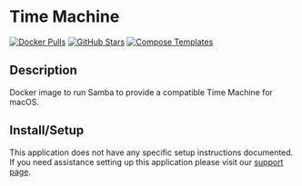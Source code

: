 # Time Machine

[![Docker Pulls](https://img.shields.io/docker/pulls/mbentley/timemachine?style=flat-square&color=607D8B&label=docker%20pulls&logo=docker)](https://hub.docker.com/r/mbentley/timemachine)
[![GitHub Stars](https://img.shields.io/github/stars/mbentley/docker-timemachine?style=flat-square&color=607D8B&label=github%20stars&logo=github)](https://github.com/mbentley/docker-timemachine)
[![Compose Templates](https://img.shields.io/static/v1?style=flat-square&color=607D8B&label=compose&message=templates)](https://github.com/GhostWriters/DockSTARTer/tree/main/compose/.apps/timemachine)

## Description

Docker image to run Samba to provide a compatible Time Machine for macOS.

## Install/Setup

This application does not have any specific setup instructions documented. If
you need assistance setting up this application please visit our
[support page](https://dockstarter.com/basics/support/).
